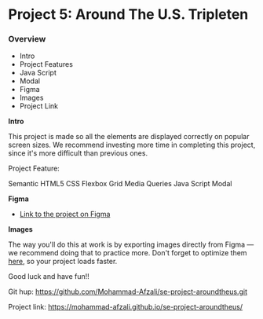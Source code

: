 # Project 5: Around The U.S. Tripleten
### Overview

- Intro
- Project Features
- Java Script
- Modal
- Figma
- Images
- Project Link

**Intro**

This project is made so all the elements are displayed correctly on popular screen sizes. We recommend investing more time in completing this project, since it's more difficult than previous ones.

Project Feature:

Semantic HTML5
CSS
Flexbox
Grid
Media Queries
Java Script
Modal 

**Figma**

- [Link to the project on Figma](https://www.figma.com/file/ii4xxsJ0ghevUOcssTlHZv/Sprint-3%3A-Around-the-US?node-id=0%3A1)

**Images**

The way you'll do this at work is by exporting images directly from Figma — we recommend doing that to practice more. Don't forget to optimize them [here](https://tinypng.com/), so your project loads faster.

Good luck and have fun!!

Git hup: https://github.com/Mohammad-Afzali/se-project-aroundtheus.git

Project link: https://mohammad-afzali.github.io/se-project-aroundtheus/